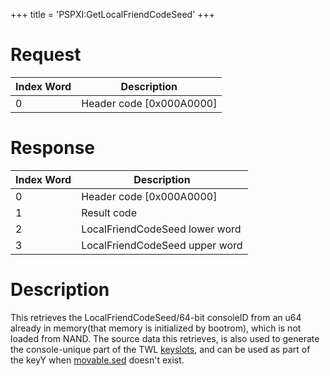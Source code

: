 +++
title = 'PSPXI:GetLocalFriendCodeSeed'
+++

# Request

| Index Word | Description                |
|------------|----------------------------|
| 0          | Header code \[0x000A0000\] |

# Response

| Index Word | Description                    |
|------------|--------------------------------|
| 0          | Header code \[0x000A0000\]     |
| 1          | Result code                    |
| 2          | LocalFriendCodeSeed lower word |
| 3          | LocalFriendCodeSeed upper word |

# Description

This retrieves the LocalFriendCodeSeed/64-bit consoleID from an u64
already in memory(that memory is initialized by bootrom), which is not
loaded from NAND. The source data this retrieves, is also used to
generate the console-unique part of the TWL [keyslots](AES "wikilink"),
and can be used as part of the keyY when
[movable.sed](nand/private/movable.sed "wikilink") doesn't exist.